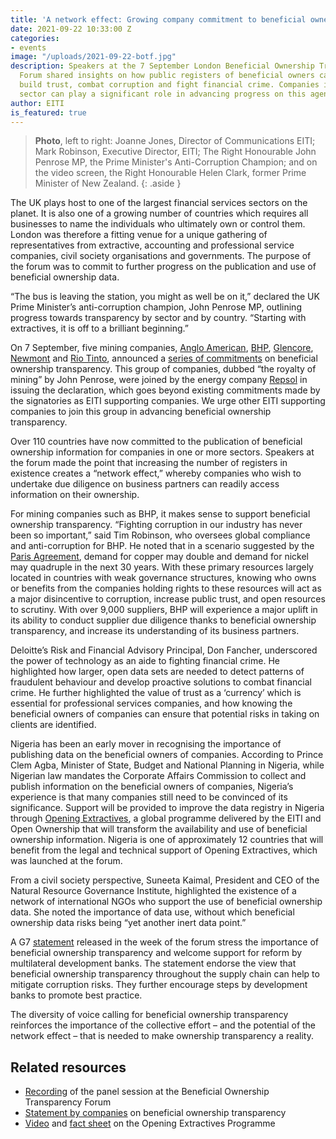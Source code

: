 ```yaml
---
title: 'A network effect: Growing company commitment to beneficial ownership transparency'
date: 2021-09-22 10:33:00 Z
categories:
- events
image: "/uploads/2021-09-22-botf.jpg"
description: Speakers at the 7 September London Beneficial Ownership Transparency
  Forum shared insights on how public registers of beneficial owners can be used to
  build trust, combat corruption and fight financial crime. Companies in the extractives
  sector can play a significant role in advancing progress on this agenda.
author: EITI
is_featured: true
---
```


> **Photo**, left to right: Joanne Jones, Director of Communications EITI; Mark Robinson, Executive Director, EITI; The Right Honourable John Penrose MP, the Prime Minister's Anti-Corruption Champion; and on the video screen, the Right Honourable Helen Clark, former Prime Minister of New Zealand.
{: .aside }

The UK plays host to one of the largest financial services sectors on the planet. It is also one of a growing number of countries which requires all businesses to name the individuals who ultimately own or control them. London was therefore a fitting venue for a unique gathering of representatives from extractive, accounting and professional service companies, civil society organisations and governments. The purpose of the forum was to commit to further progress on the publication and use of beneficial ownership data.

“The bus is leaving the station, you might as well be on it,” declared the UK Prime Minister’s anti-corruption champion, John Penrose MP, outlining progress towards transparency by sector and by country. “Starting with extractives, it is off to a brilliant beginning.”

On 7 September, five mining companies, [Anglo American](https://eiti.org/supporter/anglo-american), [BHP](https://eiti.org/supporter/bhp), [Glencore](https://eiti.org/supporter/glencore), [Newmont](https://eiti.org/supporter/newmont) and [Rio Tinto](https://eiti.org/supporter/rio-tinto), announced a [series of commitments](https://eiti.org/document/statement-by-companies-on-beneficial-ownership-transparency) on beneficial ownership transparency. This group of companies, dubbed “the royalty of mining” by John Penrose, were joined by the energy company [Repsol](https://eiti.org/supporter/repsol) in issuing the declaration, which goes beyond existing commitments made by the signatories as EITI supporting companies. We urge other EITI supporting companies to join this group in advancing beneficial ownership transparency.

Over 110 countries have now committed to the publication of beneficial ownership information for companies in one or more sectors. Speakers at the forum made the point that increasing the number of registers in existence creates a “network effect,” whereby companies who wish to undertake due diligence on business partners can readily access information on their ownership.

For mining companies such as BHP, it makes sense to support beneficial ownership transparency. “Fighting corruption in our industry has never been so important,” said Tim Robinson, who oversees global compliance and anti-corruption for BHP. He noted that in a scenario suggested by the [Paris Agreement](https://unfccc.int/process-and-meetings/the-paris-agreement/the-paris-agreement), demand for copper may double and demand for nickel may quadruple in the next 30 years. With these primary resources largely located in countries with weak governance structures, knowing who owns or benefits from the companies holding rights to these resources will act as a major disincentive to corruption, increase public trust, and open resources to scrutiny. With over 9,000 suppliers, BHP will experience a major uplift in its ability to conduct supplier due diligence thanks to beneficial ownership transparency, and increase its understanding of its business partners.

Deloitte’s Risk and Financial Advisory Principal, Don Fancher, underscored the power of technology as an aide to fighting financial crime. He highlighted how larger, open data sets are needed to detect patterns of fraudulent behaviour and develop proactive solutions to combat financial crime. He further highlighted the value of trust as a ‘currency’ which is essential for professional services companies, and how knowing the beneficial owners of companies can ensure that potential risks in taking on clients are identified.

Nigeria has been an early mover in recognising the importance of publishing data on the beneficial owners of companies. According to Prince Clem Agba, Minister of State, Budget and National Planning in Nigeria, while Nigerian law mandates the Corporate Affairs Commission to collect and publish information on the beneficial owners of companies, Nigeria’s experience is that many companies still need to be convinced of its significance. Support will be provided to improve the data registry in Nigeria through [Opening Extractives](https://youtu.be/RCUeu1F7mJE), a global programme delivered by the EITI and Open Ownership that will transform the availability and use of beneficial ownership information. Nigeria is one of approximately 12 countries that will benefit from the legal and technical support of Opening Extractives, which was launched at the forum.

From a civil society perspective, Suneeta Kaimal, President and CEO of the Natural Resource Governance Institute, highlighted the existence of a network of international NGOs who support the use of beneficial ownership data. She noted the importance of data use, without which beneficial ownership data risks being “yet another inert data point.”

A G7 [statement](https://www.gov.uk/government/publications/g7-interior-and-security-ministers-meeting-september-2021/annex-3-statement-against-corruption-and-kleptocracies-accessible-version) released in the week of the forum stress the importance of beneficial ownership transparency and welcome support for reform by multilateral development banks. The statement endorse the view that beneficial ownership transparency throughout the supply chain can help to mitigate corruption risks. They further encourage steps by development banks to promote best practice.

The diversity of voice calling for beneficial ownership transparency reinforces the importance of the collective effort – and the potential of the network effect – that is needed to make ownership transparency a reality.

## Related resources

* [Recording](https://www.youtube.com/watch?v=bWx4dS-lR84&t=5s) of the panel session at the Beneficial Ownership Transparency Forum
* [Statement by companies](https://eiti.org/document/statement-by-companies-on-beneficial-ownership-transparency) on beneficial ownership transparency
* [Video](https://youtu.be/RCUeu1F7mJE) and [fact sheet](https://eiti.org/files/documents/opening_extractives_fact_sheet_final.pdf) on the Opening Extractives Programme